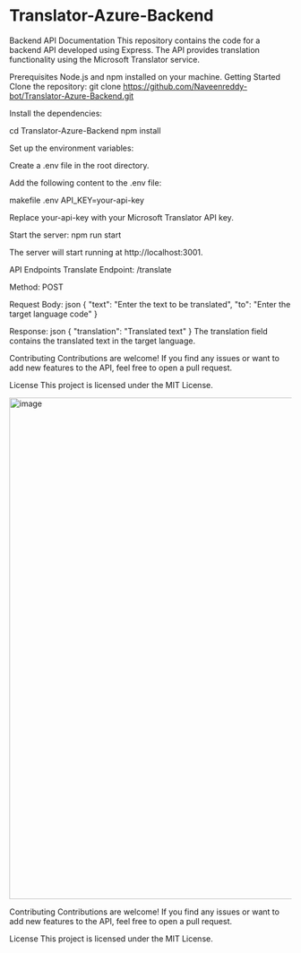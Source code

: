 
# Translator-Azure-Backend

Backend API Documentation
This repository contains the code for a backend API developed using Express. The API provides translation functionality using the Microsoft Translator service.

Prerequisites
Node.js and npm installed on your machine.
Getting Started
Clone the repository:
git clone https://github.com/Naveenreddy-bot/Translator-Azure-Backend.git

Install the dependencies:

cd Translator-Azure-Backend
npm install


Set up the environment variables:

Create a .env file in the root directory.

Add the following content to the .env file:

makefile .env
API_KEY=your-api-key


Replace your-api-key with your Microsoft Translator API key.

Start the server: npm run start


The server will start running at http://localhost:3001.

API Endpoints
Translate
Endpoint: /translate

Method: POST

Request Body:
json
{
  "text": "Enter the text to be translated",
  "to": "Enter the target language code"
}

Response:
json
{
  "translation": "Translated text"
}
The translation field contains the translated text in the target language.

Contributing
Contributions are welcome! If you find any issues or want to add new features to the API, feel free to open a pull request.

License
This project is licensed under the MIT License.

<img width="895" alt="image" src="https://github.com/Naveenreddy-bot/Translator-Azure-Backend/assets/123338659/30319f82-68fb-4196-8b78-fcd5b3152785">


Contributing
Contributions are welcome! If you find any issues or want to add new features to the API, feel free to open a pull request.

License
This project is licensed under the MIT License.








